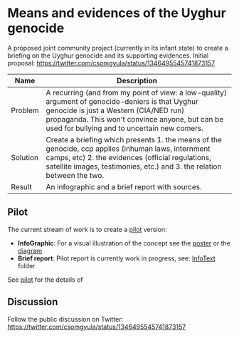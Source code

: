 # Means and evidences of the Uyghur genocide

A proposed joint community project (currently in its infant state) to create a briefing on the Uyghur genocide and its supporting evidences. Initial proposal: https://twitter.com/csomgyula/status/1346495545741873157


| Name     | Description                                                  |
| -------- | ------------------------------------------------------------ |
| Problem  | A recurring (and from my point of view: a low-quality) argument of genocide-deniers is that Uyghur genocide is just a Western (CIA/NED run) propaganda. This won't convince anyone, but can be used for bullying and to uncertain new comers. |
| Solution | Create a briefing which presents 1. the means of the genocide, ccp applies (inhuman laws, internment camps, etc) 2. the evidences (official regulations, satellite images, testimonies, etc.) and 3. the relation between the two. |
| Result   | An infographic and a brief report with sources.              |

## Pilot
The current stream of work is to create a [pilot](Pilot) version:

* **InfoGraphic**: For a visual illustration of the concept see the [poster](Pilot/InfoGraphic/MeansAndEvidencesPoster.pdf) or the [diagram](Pilot/InfoGraphic/MeansAndEvidencesDiagram.pdf)
* **Brief report**: Pilot report is currently work in progress, see: [InfoText](Pilot/InfoText) folder

See [pilot](Pilot/Pilot.md) for the details of 

## Discussion

Follow the public discussion on Twitter: https://twitter.com/csomgyula/status/1346495545741873157
